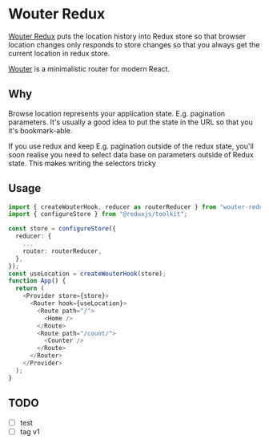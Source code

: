 # Wouter Redux

[Wouter Redux](https://github.com/tespkg/wouter-redux) puts the location
history into Redux store so that browser location changes only responds to
store changes so that you always get the current location in redux store.

[Wouter](https://github.com/molefrog/wouter) is a minimalistic router for
modern React.

## Why

Browse location represents your application state. E.g. pagination parameters. It's usually a good idea to put the state in the URL so that you it's bookmark-able.

If you use redux and keep E.g. pagination outside of the redux state, you'll soon realise you need to select data base on parameters outside of Redux state. This makes writing the selectors tricky

## Usage

```typescript
import { createWouterHook, reducer as routerReducer } from "wouter-redux";
import { configureStore } from "@reduxjs/toolkit";

const store = configureStore({
  reducer: {
    ...
    router: routerReducer,
  },
});
const useLocation = createWouterHook(store);
function App() {
  return (
    <Provider store={store}>
      <Router hook={useLocation}>
        <Route path="/">
          <Home />
        </Route>
        <Route path="/count/">
          <Counter />
        </Route>
      </Router>
    </Provider>
  );
}
```

## TODO

- [ ] test
- [ ] tag v1
